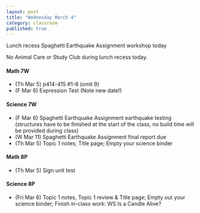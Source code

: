 ```yaml
---
layout: post
title: "Wednesday March 4"
category: classroom
published: true
---
```

<div class="alert alert-info" role="alert">
<p>Lunch recess Spaghetti Earthquake Assignment workshop today</p>
</div>

<div class="alert alert-danger" role="alert">
<p>No Animal Care or Study Club during lunch recess today.</p>
</div>

#### Math 7W
* (Th Mar 5) p414-415 #1-8 (omit 9)
* (F Mar 6) Expression Test (Note new date!)

#### Science 7W
* (F Mar 6) Spaghetti Earthquake Assignment earthquake testing (structures have to be finished at the start of the class, no build time will be provided during class)
* (W Mar 11) Spaghetti Earthquake Assignment final report due
* (Th Mar 5) Topic 1 notes; Title page; Empty your science binder

#### Math 8P
* (Th Mar 5) Sign unit test

#### Science 8P
* (Fri Mar 6) Topic 1 notes, Topic 1 review & Title page; Empty out your science binder; Finish in-class work: WS Is a Candle Alive?

